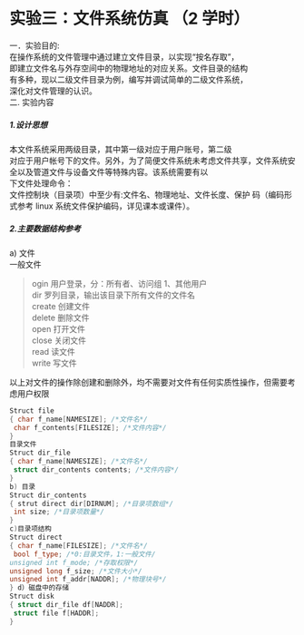 # 实验三：文件系统仿真 （2 学时）   
一．实验目的:   
在操作系统的文件管理中通过建立文件目录，以实现“按名存取”，  
即建立文件名与外存空间中的物理地址的对应关系。文件目录的结构  
有多种，现以二级文件目录为例，编写并调试简单的二级文件系统，  
深化对文件管理的认识。   
二. 实验内容   
##### 1.设计思想   
本文件系统采用两级目录，其中第一级对应于用户账号，第二级  
对应于用户帐号下的文件。另外，为了简便文件系统未考虑文件共享，文件系统安全以及管道文件与设备文件等特殊内容。该系统需要有以  
下文件处理命令：   
文件控制块（目录项）中至少有:文件名、物理地址、文件长度、保护
码（编码形式参考 linux 系统文件保护编码，详见课本或课件）。   
##### 2.主要数据结构参考   
a) 文件   
一般文件   
> ogin 用户登录，分：所有者、访问组 1、其他用户  
> dir 罗列目录，输出该目录下所有文件的文件名  
> create 创建文件  
> delete 删除文件  
> open 打开文件  
> close 关闭文件  
> read 读文件  
> write 写文件

以上对文件的操作除创建和删除外，均不需要对文件有任何实质性操作，但需要考虑用户权限
```cpp
Struct file   
{ char f_name[NAMESIZE]; /*文件名*/   
 char f_contents[FILESIZE]; /*文件内容*/   
}   
目录文件   
Struct dir_file   
{ char f_name[NAMESIZE]; /*文件名*/   
 struct dir_contents contents; /*文件内容*/   
}   
b) 目录   
Struct dir_contents   
{ strut direct dir[DIRNUM]; /*目录项数组*/   
 int size; /*目录项数量*/   
}   
c)目录项结构   
Struct direct   
{ char f_name[FILESIZE]; /*文件名*/   
 bool f_type; /*0:目录文件，1:一般文件/   
unsigned int f_mode; /*存取权限*/   
unsigned long f_size; /*文件大小*/   
unsigned int f_addr[NADDR]; /*物理块号*/   
} d）磁盘中的存储   
Struct disk   
{ struct dir_file df[NADDR];   
 struct file f[HADDR];   
}  
```
